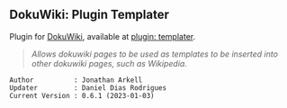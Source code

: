 ## DokuWiki: Plugin Templater
Plugin for [DokuWiki](https://www.dokuwiki.org), available at [plugin: templater](https://www.dokuwiki.org/plugin:templater).

> _Allows dokuwiki pages to be used as templates to be inserted into other dokuwiki pages, such as Wikipedia._

    Author          : Jonathan Arkell
    Updater         : Daniel Dias Rodrigues
    Current Version : 0.6.1 (2023-01-03)

